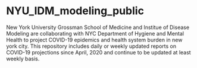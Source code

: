 # NYU_IDM_modeling_public

New York University Grossman School of Medicine and Institue of Disease Modeling are collaborating with NYC Department of Hygiene and Mental Health to project COVID-19 epidemics and health system burden in new york city. This repository includes daily or weekly updated reports on COVID-19 projections since April, 2020 and continue to be updated at least weekly basis.  
